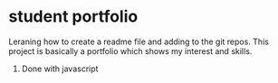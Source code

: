 # student portfolio

Leraning how to create a readme file and adding to the git repos.
This project is basically a portfolio which shows my interest and skills.
1. Done with javascript
